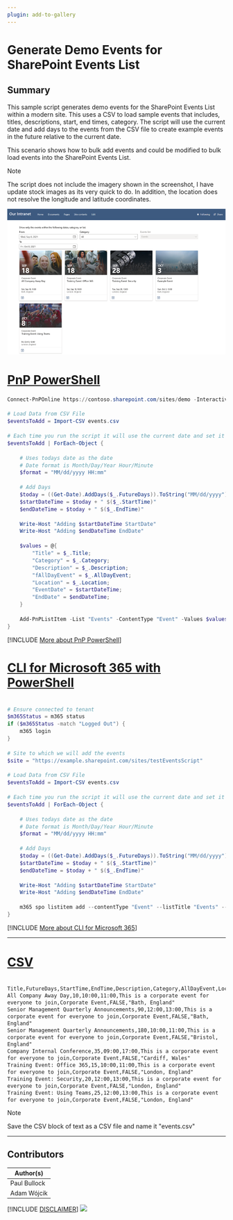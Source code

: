 ```yaml
---
plugin: add-to-gallery
---
```


# Generate Demo Events for SharePoint Events List

## Summary

This sample script generates demo events for the SharePoint Events List within a modern site. This uses a CSV to load sample events that includes, titles, descriptions, start, end times, category. The script will use the current date and add days to the events from the CSV file to create example events in the future relative to the current date.

This scenario shows how to bulk add events and could be modified to bulk load events into the SharePoint Events List.

> [!Note]
> The script does not include the imagery shown in the screenshot, I have update stock images as its very quick to do.
> In addition, the location does not resolve the longitude and latitude coordinates.



![Example Screenshot](assets/example.png)

# [PnP PowerShell](#tab/pnpps)

```powershell
Connect-PnPOnline https://contoso.sharepoint.com/sites/demo -Interactive

# Load Data from CSV File
$eventsToAdd = Import-CSV events.csv

# Each time you run the script it will use the current date and set it X number of days in the future. 
$eventsToAdd | ForEach-Object {

    # Uses todays date as the date
    # Date format is Month/Day/Year Hour/Minute
    $format = "MM/dd/yyyy HH:mm"
    
    # Add Days
    $today = ((Get-Date).AddDays($_.FutureDays)).ToString("MM/dd/yyyy")
    $startDateTime = $today + " $($_.StartTime)"
    $endDateTime = $today + " $($_.EndTime)"

    Write-Host "Adding $startDateTime StartDate"
    Write-Host "Adding $endDateTime EndDate"

    $values = @{
        "Title" = $_.Title; 
        "Category" = $_.Category; 
        "Description" = $_.Description; 
        "fAllDayEvent" = $_.AllDayEvent; 
        "Location" = $_.Location;
        "EventDate" = $startDateTime;
        "EndDate" = $endDateTime;
    }
    
    Add-PnPListItem -List "Events" -ContentType "Event" -Values $values
}

```
[!INCLUDE [More about PnP PowerShell](../../docfx/includes/MORE-PNPPS.md)]

# [CLI for Microsoft 365 with PowerShell](#tab/cli-m365-ps)
```powershell

# Ensure connected to tenant
$m365Status = m365 status
if ($m365Status -match "Logged Out") {
    m365 login
}

# Site to which we will add the events
$site = "https://example.sharepoint.com/sites/testEventsScript"

# Load Data from CSV File
$eventsToAdd = Import-CSV events.csv

# Each time you run the script it will use the current date and set it X number of days in the future. 
$eventsToAdd | ForEach-Object {

    # Uses todays date as the date
    # Date format is Month/Day/Year Hour/Minute
    $format = "MM/dd/yyyy HH:mm"
    
    # Add Days
    $today = ((Get-Date).AddDays($_.FutureDays)).ToString("MM/dd/yyyy")
    $startDateTime = $today + " $($_.StartTime)"
    $endDateTime = $today + " $($_.EndTime)"

    Write-Host "Adding $startDateTime StartDate"
    Write-Host "Adding $endDateTime EndDate"
    
    m365 spo listitem add --contentType "Event" --listTitle "Events" --webUrl $site --Title $_.Title --Category $_.Category --Description $_.Description --fAllDayEvent $_.AllDayEvent --Location $_.Location --EventDate $startDateTime --EndDate $endDateTime
}

```
[!INCLUDE [More about CLI for Microsoft 365](../../docfx/includes/MORE-CLIM365.md)]
***

# [CSV](#tab/csv)

```

Title,FutureDays,StartTime,EndTime,Description,Category,AllDayEvent,Location
All Company Away Day,10,10:00,11:00,This is a corporate event for everyone to join,Corporate Event,FALSE,"Bath, England"
Senior Management Quarterly Announcements,90,12:00,13:00,This is a corporate event for everyone to join,Corporate Event,FALSE,"Bath, England"
Senior Management Quarterly Announcements,180,10:00,11:00,This is a corporate event for everyone to join,Corporate Event,FALSE,"Bristol, England"
Company Internal Conference,35,09:00,17:00,This is a corporate event for everyone to join,Corporate Event,FALSE,"Cardiff, Wales"
Training Event: Office 365,15,10:00,11:00,This is a corporate event for everyone to join,Corporate Event,FALSE,"London, England"
Training Event: Security,20,12:00,13:00,This is a corporate event for everyone to join,Corporate Event,FALSE,"London, England"
Training Event: Using Teams,25,12:00,13:00,This is a corporate event for everyone to join,Corporate Event,FALSE,"London, England"

```

> [!Note]
> Save the CSV block of text as a CSV file and name it "events.csv"

***

## Contributors

| Author(s) |
|-----------|
| Paul Bullock |
| Adam Wójcik |


[!INCLUDE [DISCLAIMER](../../docfx/includes/DISCLAIMER.md)]
<img src="https://m365-visitor-stats.azurewebsites.net/script-samples/scripts/spo-generate-demo-events" aria-hidden="true" />
